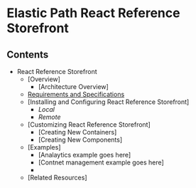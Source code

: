 
# Elastic Path React Reference Storefront

## Contents

* React Reference Storefront
  * [Overview]
      * [Architecture Overview]
  * [Requirements and Specifications](documentation/technologyoverview.md)
  * [Installing and Configuring React Reference Storefront]
      * _Local_
      * _Remote_
  * [Customizing React Reference Storefront]
      * [Creating New Containers]
      * [Creating New Components]      
  * [Examples]
      * [Analaytics example goes here]
      * [Contnet management example goes here]
      *
  * [Related Resources]
